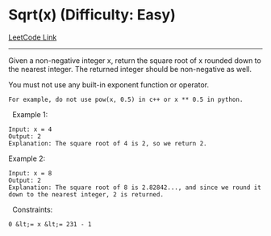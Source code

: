 # Sqrt(x) (Difficulty: Easy)

[LeetCode Link](https://leetcode.com/problems/sqrtx/)

---

Given a non-negative integer x, return the square root of x rounded down to the nearest integer. The returned integer should be non-negative as well.

You must not use any built-in exponent function or operator.


	For example, do not use pow(x, 0.5) in c++ or x ** 0.5 in python.


&nbsp;
Example 1:

```
Input: x = 4
Output: 2
Explanation: The square root of 4 is 2, so we return 2.
```

Example 2:

```
Input: x = 8
Output: 2
Explanation: The square root of 8 is 2.82842..., and since we round it down to the nearest integer, 2 is returned.
```

&nbsp;
Constraints:


	0 &lt;= x &lt;= 231 - 1


